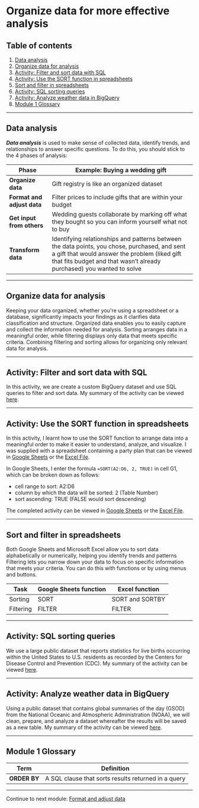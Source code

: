 # Organize data for more effective analysis

## Table of contents

1. [Data analysis](#data-analysis)
2. [Organize data for analysis](#organize-data-for-analysis)
3. [Activity: Filter and sort data with SQL](#activity-filter-and-sort-data-with-sql)
4. [Activity: Use the SORT function in spreadsheets](#activity-use-the-sort-function-in-spreadsheets)
5. [Sort and filter in spreadsheets](#sort-and-filter-in-spreadsheets)
6. [Activity: SQL sorting queries](#activity-sql-sorting-queries)
7. [Activity: Analyze weather data in BigQuery](#activity-analyze-weather-data-in-bigquery)
8. [Module 1 Glossary](#module-1-glossary)

---

## Data analysis

***Data analysis*** is used to make sense of collected data, identify trends, and relationships to answer specific questions. To do this, you should stick to the 4 phases of analysis:

| Phase | Example: Buying a wedding gift |
| --- | --- |
| **Organize data** | Gift registry is like an organized dataset |
| **Format and adjust data** | Filter prices to include gifts that are within your budget |
| **Get input from others** | Wedding guests collaborate by marking off what they bought so you can inform yourself what not to buy |
| **Transform data** | Identifying relationships and patterns between the data points, you chose, purchased, and sent a gift that would answer the problem (liked gift that fits budget and that wasn’t already purchased) you wanted to solve |

---

## Organize data for analysis

Keeping your data organized, whether you're using a spreadsheet or a database, significantly impacts your findings as it clarifies data classification and structure. Organized data enables you to easily capture and collect the information needed for analysis. Sorting arranges data in a meaningful order, while filtering displays only data that meets specific criteria. Combining filtering and sorting allows for organizing only relevant data for analysis.

---

## Activity: Filter and sort data with SQL

In this activity, we are create a custom BigQuery dataset and use SQL queries to filter and sort data. My summary of the activity can be viewed [here](/activities/sql/c05m01-filter-data-with-sql/c05m01-filter-data-with-sql.ipynb).

---

## Activity: Use the SORT function in spreadsheets

In this activity, I learnt how to use the SORT function to arrange data into a meaningful order to make it easier to understand, analyze, and visualize. I was supplied with a spreadsheet containing a party plan that can be viewed in [Google Sheets](https://docs.google.com/spreadsheets/d/1OyvzEv5nEdaBivJOonGSH-v7mpNhJz5LR3X0H4t09XA/edit?usp=sharing) or the [Excel File](/activities/spreadsheets/c05m01-sort-function/c05m01-sort-function-data.xlsx).

In Google Sheets, I enter the formula `=SORT(A2:D6, 2, TRUE)` in cell G1, which can be broken down as follows:

- cell range to sort: A2:D6
- column by which the data will be sorted: 2 (Table Number)
- sort ascending: TRUE (FALSE would sort descending)

The completed activity can be viewed in [Google Sheets](https://docs.google.com/spreadsheets/d/1cDrBynS2p9GU2EdAuQ9KghY_WqHrfzfRvKRDR_hje9M/edit?usp=sharing) or the [Excel File](/activities/spreadsheets/c05m01-sort-function/c05m01-sort-function-activity.xlsx).

---

## Sort and filter in spreadsheets

Both Google Sheets and Microsoft Excel allow you to sort data alphabetically or numerically, helping you identify trends and patterns Filtering lets you narrow down your data to focus on specific information that meets your criteria. You can do this with functions or by using menus and buttons.

| Task | Google Sheets function | Excel function |
| --- | --- | --- |
| Sorting | SORT | SORT and SORTBY |
| Filtering | FILTER | FILTER |

---

## Activity: SQL sorting queries

We use a large public dataset that reports statistics for live births occurring within the United States to U.S. residents as recorded by the Centers for Disease Control and Prevention (CDC). My summary of the activity can be viewed [here](/activities/sql/c05m01-sql-sorting-queries/c05m01-sql-sorting-queries.ipynb).

---

## Activity: Analyze weather data in BigQuery

Using a public dataset that contains global summaries of the day (GSOD) from the National Oceanic and Atmospheric Administration (NOAA), we will clean, prepare, and analyze a dataset whereafter the results will be saved as a new table. My summary of the activity can be viewed [here](/activities/sql/c05m01-analyze-weather-data/c05m01-analyze-weather-data.ipynb).

---

## Module 1 Glossary

| Term | Definition |
| --- | --- |
| **ORDER BY** | A SQL clause that sorts results returned in a query |

---

Continue to next module: [Format and adjust data](/5-Analyze-Data-to-Answer-Questions/2-Format-and-adjust-data.md)
